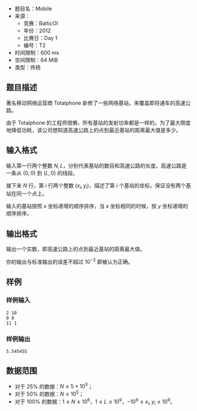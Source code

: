 - 题目名：Mobile
- 来源：
  - 竞赛：BalticOI
  - 年份：2012
  - 比赛日：Day 1
  - 编号：T2
- 时间限制：600 ms
- 空间限制：64 MiB
- 类型：传统

## 题目描述

著名移动网络运营商 Totalphone 新修了一些网络基站，来覆盖即将通车的高速公路。

由于 Totalphone 的工程师很懒，所有基站的发射功率都是一样的。为了最大限度地降低功耗，该公司想知道高速公路上的点到最近基站的距离最大值是多少。

## 输入格式

输入第一行两个整数 $N,L$，分别代表基站的数目和高速公路的长度。高速公路是一条从 $(0,0)$ 到 $(L,0)$ 的线段。

接下来 $N$ 行，第 $i$ 行两个整数 $(x_i,y_i)$，描述了第 $i$ 个基站的坐标，保证没有两个基站在同一个点上。

输入的基站按照 $x$ 坐标递增的顺序排序，当 $x$ 坐标相同的时候，按 $y$ 坐标递增的顺序排序。

## 输出格式

输出一个实数，即高速公路上的点到最近基站的距离最大值。

你的输出与标准输出的误差不超过 $10^{-3}$ 即被认为正确。

## 样例

### 样例输入

```plain
2 10
0 0
11 1
```

### 样例输出

```plain
5.545455
```

## 数据范围

- 对于 $25\%$ 的数据：$N \leq 5 \times 10^3$；
- 对于 $50\%$ 的数据：$N \leq 10^5$；
- 对于 $100\%$ 的数据：$1 \leq N \leq 10^6$，$1 \leq L \leq 10^9$，$-10^9 \leq x_i,y_i \leq 10^9$。